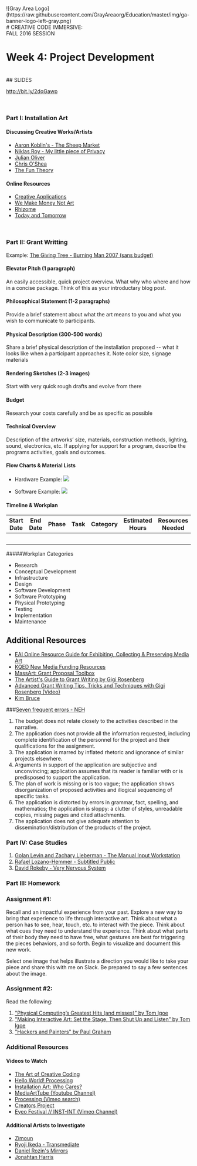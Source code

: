 <br>
![Gray Area Logo](https://raw.githubusercontent.com/GrayAreaorg/Education/master/img/ga-banner-logo-left-gray.png)
<br>
# CREATIVE CODE IMMERSIVE:<br> FALL 2016 SESSION <br> 

# Week 4: Project Development

<br>
## SLIDES

http://bit.ly/2dqGawp

 <br>
 

### Part I: Installation Art

#### Discussing Creative Works/Artists
* [Aaron Koblin's - The Sheep Market](http://www.aaronkoblin.com/work/thesheepmarket/index.html)
* [Niklas Roy - My little piece of Privacy](http://www.niklasroy.com/project/88/my-little-piece-of-privacy)
* [Julian Oliver](http://julianoliver.com/output/transparency-grenade)
* [Chris O'Shea](http://www.chrisoshea.org/)
* [The Fun Theory](http://www.thefuntheory.com/)

#### Online Resources
* [Creative Applications](http://www.creativeapplications.net/)
* [We Make Money Not Art](http://we-make-money-not-art.com/)
* [Rhizome](http://rhizome.org/)
* [Today and Tomorrow](http://www.todayandtomorrow.net/)

<br>

### Part II: Grant Writting

Example: [The Giving Tree - Burning Man 2007 (sans budget)](https://dl.dropboxusercontent.com/u/57158100/The%20Giving%20Tree%20-%20Burning%20Man%202007%20%28sans%20budget%29.pdf) 

#### Elevator Pitch (1 paragraph)
An easily accessible, quick project overview.  What why who where and how in a concise package. Think of this as your introductary blog post.

#### Philosophical Statement (1-2 paragraphs)
Provide a brief statement about what the art means to you and what you wish to communicate to participants.

#### Physical Description (300-500 words)
Share a brief physical description of the installation proposed -- what it looks like when a participant approaches it.  Note color size, signage materials  

#### Rendering Sketches (2-3 images)
Start with very quick rough drafts and evolve from there

#### Budget
Research your costs carefully and be as specific as possible

#### Technical Overview
Description of the artworks’ size, materials, construction methods, lighting, sound, electronics, etc. If applying for support for a program, describe the programs activities, goals and outcomes.

#### Flow Charts & Material Lists
* Hardware Example:
![](https://raw.githubusercontent.com/GrayAreaorg/Summer-Immersive-2014/master/class_materials/wk8%20-%20Installations/img/hardware_example.png)

* Software Example:
![](https://raw.githubusercontent.com/GrayAreaorg/Summer-Immersive-2014/master/class_materials/wk8%20-%20Installations/img/software_example.png)

#### Timeline & Workplan
| Start Date | End Date | Phase | Task | Category | Estimated Hours | Resources Needed | Notes |
|------------|----------|-------|------|----------|---------------|------------------|-------|
|||||||||
|||||||||
|||||||||
|||||||||
||||||||||


#####Workplan Categories
* Research
* Conceptual Development
* Infrastructure
* Design
* Software Development
* Software Prototyping
* Physical Prototyping
* Testing
* Implementation
* Maintenance

## Additional Resources

* [EAI Online Resource Guide for Exhibiting, Collecting & Preserving Media Art](http://www.eai.org/resourceguide/exhibition/installation.html)
* [KQED New Media Funding Resources](http://www.pbs.org/pov/filmmakers/new-media-funding-resources.php#.U-QSNtNdWyg)
* [MassArt: Grant Proposal Toolbox](http://inside.massart.edu/Administration/Institutional_Advancement/Office_of_Institutional_Grants/III_Grant_Proposal_Toolbox_.html)
* [The Artist's Guide to Grant Writing by Gigi Rosenberg](http://www.amazon.com/The-Artists-Guide-Grant-Writing/dp/0823000702)
* [Advanced Grant Writing Tips, Tricks and Techniques with Gigi Rosenberg (Video)](https://vimeo.com/33802662)
* [Kim Bruce](http://kimbruce.ca/kim-bruce-awarded-afa-grant/#.VNEbyVXF_q4)

###[Seven frequent errors - NEH](http://www.clarku.edu/offices/research/proposals/7frequenterrors.cfm)

1. The budget does not relate closely to the activities described in the narrative.
2. The application does not provide all the information requested, including complete identification of the personnel for the project and their qualifications for the assignment.
3. The application is marred by inflated rhetoric and ignorance of similar projects elsewhere.
4. Arguments in support of the application are subjective and unconvincing; application assumes that its reader is familiar with or is predisposed to support the application.
5. The plan of work is missing or is too vague; the application shows disorganization of proposed activities and illogical sequencing of specific tasks.
6. The application is distorted by errors in grammar, fact, spelling, and mathematics; the application is sloppy: a clutter of styles, unreadable copies, missing pages and cited attachments.
7. The application does not give adequate attention to dissemination/distribution of the products of the project.


### Part IV: Case Studies

1. [Golan Levin and Zachary Lieberman - The Manual Input Workstation](http://www.fondation-langlois.org/html/f/page.php?NumPage=2220)
2. [Rafael Lozano-Hemmer - Subtitled Public](http://www.fondation-langlois.org/html/f/page.php?NumPage=2111)
3. [David Rokeby - Very Nervous System](http://www.fondation-langlois.org/html/f/page.php?NumPage=2186)


### Part III: Homework

### Assignment #1:

Recall and an impactful experience from your past. Explore a new way to bring that experience to life through interactive art. Think about what a person has to see, hear, touch, etc. to interact with the piece. Think about what cues they need to understand the experience. Think about what parts of their body they need to have free, what gestures are best for triggering the pieces behaviors, and so forth.  Begin to visualize and document this new work.  

Select one image that helps illustrate a direction you would like to take your piece and share this with me on Slack.  Be prepared to say a few sentences about the image.

### Assignment #2:

Read the following:

1. ["Physical Computing’s Greatest Hits (and misses)” by Tom Igoe](http://www.tigoe.net/blog/category/physicalcomputing/176/)
2. ["Making Interactive Art: Set the Stage, Then Shut Up and Listen” by Tom Igoe](http://www.tigoe.net/blog/category/physicalcomputing/405/)
3. ["Hackers and Painters" by Paul Graham](http://www.paulgraham.com/hp.html)


### Additional Resources

#### Videos to Watch
* [The Art of Creative Coding](https://www.youtube.com/watch?v=eBV14-3LT-g)
* [Hello World! Processing](https://vimeo.com/60735314)
* [Installation Art: Who Cares?](https://vimeo.com/25101140)
* [MediaArtTube (Youtube Channel)](https://www.youtube.com/user/MediaArtTube)
* [Processing (Vimeo search)](https://vimeo.com/tag:processing)
* [Creators Project](http://thecreatorsproject.vice.com/en_us)
* [Eyeo Festival // INST-INT (Vimeo Channel)](https://vimeo.com/eyeofestival)

#### Additional Artists to Investigate
* [Zimoun](http://www.zimoun.net/)
* [Ryoji Ikeda - Transmediate](https://vimeo.com/63652019)
* [Daniel Rozin's Mirrors](http://www.smoothware.com/danny/)
* [Jonahtan Harris](http://www.number27.org/iwytwm)

